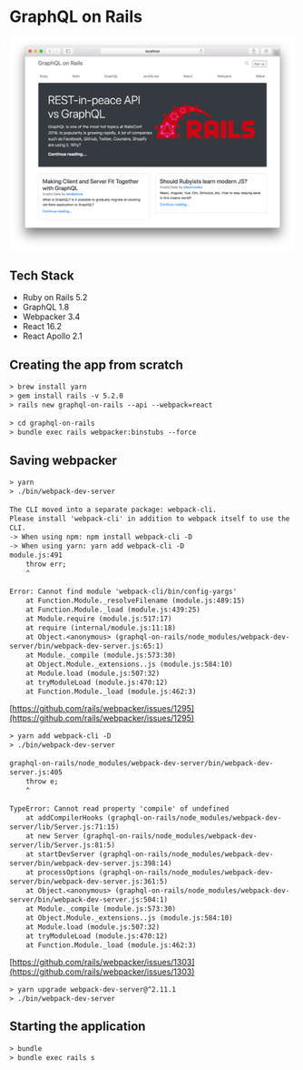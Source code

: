 # GraphQL on Rails

![](./public/screenshot.png)

## Tech Stack

* Ruby on Rails 5.2
* GraphQL 1.8
* Webpacker 3.4
* React 16.2
* React Apollo 2.1

## Creating the app from scratch

```
> brew install yarn
> gem install rails -v 5.2.0
> rails new graphql-on-rails --api --webpack=react

> cd graphql-on-rails
> bundle exec rails webpacker:binstubs --force
```

## Saving webpacker

```
> yarn
> ./bin/webpack-dev-server

The CLI moved into a separate package: webpack-cli.
Please install 'webpack-cli' in addition to webpack itself to use the CLI.
-> When using npm: npm install webpack-cli -D
-> When using yarn: yarn add webpack-cli -D
module.js:491
    throw err;
    ^

Error: Cannot find module 'webpack-cli/bin/config-yargs'
    at Function.Module._resolveFilename (module.js:489:15)
    at Function.Module._load (module.js:439:25)
    at Module.require (module.js:517:17)
    at require (internal/module.js:11:18)
    at Object.<anonymous> (graphql-on-rails/node_modules/webpack-dev-server/bin/webpack-dev-server.js:65:1)
    at Module._compile (module.js:573:30)
    at Object.Module._extensions..js (module.js:584:10)
    at Module.load (module.js:507:32)
    at tryModuleLoad (module.js:470:12)
    at Function.Module._load (module.js:462:3)
```

[https://github.com/rails/webpacker/issues/1295](https://github.com/rails/webpacker/issues/1295)

```
> yarn add webpack-cli -D
> ./bin/webpack-dev-server

graphql-on-rails/node_modules/webpack-dev-server/bin/webpack-dev-server.js:405
    throw e;
    ^

TypeError: Cannot read property 'compile' of undefined
    at addCompilerHooks (graphql-on-rails/node_modules/webpack-dev-server/lib/Server.js:71:15)
    at new Server (graphql-on-rails/node_modules/webpack-dev-server/lib/Server.js:81:5)
    at startDevServer (graphql-on-rails/node_modules/webpack-dev-server/bin/webpack-dev-server.js:398:14)
    at processOptions (graphql-on-rails/node_modules/webpack-dev-server/bin/webpack-dev-server.js:361:5)
    at Object.<anonymous> (graphql-on-rails/node_modules/webpack-dev-server/bin/webpack-dev-server.js:504:1)
    at Module._compile (module.js:573:30)
    at Object.Module._extensions..js (module.js:584:10)
    at Module.load (module.js:507:32)
    at tryModuleLoad (module.js:470:12)
    at Function.Module._load (module.js:462:3)

```

[https://github.com/rails/webpacker/issues/1303](https://github.com/rails/webpacker/issues/1303)

```
> yarn upgrade webpack-dev-server@^2.11.1
> ./bin/webpack-dev-server
```

## Starting the application

```
> bundle
> bundle exec rails s
```
